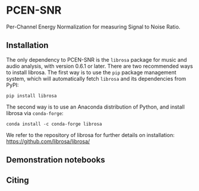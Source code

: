 PCEN-SNR
========

Per-Channel Energy Normalization for measuring Signal to Noise Ratio.



Installation
------------

The only dependency to PCEN-SNR is the `librosa` package for music and audio analysis, with version 0.6.1 or later.
There are two recommended ways to install librosa. The first way is to use the `pip` package management system, which will automatically fetch `librosa` and its dependencies from PyPI: 

```
pip install librosa
```

The second way is to use an Anaconda distribution of Python, and install librosa via `conda-forge`: 
```
conda install -c conda-forge librosa
```

We refer to the repository of librosa for further details on installation: https://github.com/librosa/librosa/


Demonstration notebooks
-----------------------



Citing
------


